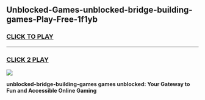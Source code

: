 
## Unblocked-Games-unblocked-bridge-building-games-Play-Free-1f1yb
<h3>
<a href="https://premium76.site?title=unblocked-bridge-building-games&ref=19M">CLICK TO PLAY</a></h3>
<hr>

<h3>
<a href="https://premium76.site?title=unblocked-bridge-building-games&ref=19M">CLICK 2 PLAY</a>
  
</h3>

<a href="https://premium76.site?title=unblocked-bridge-building-games&ref=19M"><img src="https://clearcache.store/games.png"></a>


**unblocked-bridge-building-games games unblocked: Your Gateway to Fun and Accessible Online Gaming**
